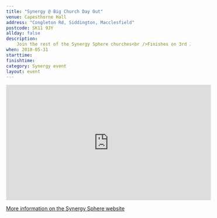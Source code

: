 ```yaml
---
title: "Synergy @ Big Church Day Out"
venue: Capesthorne Hall
address: "Congleton Rd, Siddington, Macclesfield"
postcode: SK11 9JY
allday: false
description: 
    Join the rest of the Synergy Sphere churches<br />Finishes on 3rd June
when: 2018-05-31
starttime: 
finishtime: 
category: Synergy event
layout: event
---
```

<iframe width="560" height="315" src="https://www.youtube.com/embed/tSbAgICBP3A?rel=0" frameborder="0" allow="autoplay; encrypted-media" allowfullscreen></iframe>

<a href="http://www.synergysphere.org/bcdo/" target="_blank">More information on the Synergy Sphere website</a>
